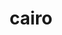 ---
image:
  featured: 'true'
  path: /assets/images/projects/cairo.png
permalink: /engineering/projects/cairo/
project_link_name: cairo
project_url: n/a
statsAvailable: 'true'
title: cairo
---